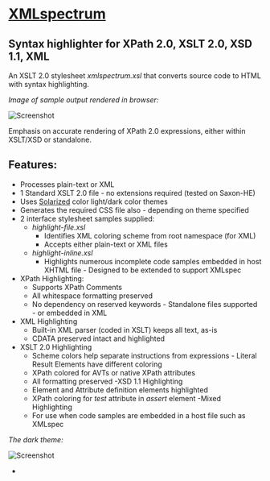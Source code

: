 [XMLspectrum](http://qutoric.com/xslt/xmlspectrum) ===========================Syntax highlighter for XPath 2.0, XSLT 2.0, XSD 1.1, XML----------------------------------------An XSLT 2.0 stylesheet *xmlspectrum.xsl* that converts source code to HTML with syntax highlighting.*Image of sample output rendered in browser:*![Screenshot](http://www.qutoric.com/xslt/xmlspectrum/images/xsl-light.png)Emphasis on accurate rendering of XPath 2.0 expressions, either within XSLT/XSD or standalone.Features:----------- Processes plain-text or XML- 1 Standard XSLT 2.0 file - no extensions required (tested on Saxon-HE)- Uses [Solarized](http://ethanschoonover.com/solarized) color light/dark color themes- Generates the required CSS file also - depending on theme specified- 2 interface stylesheet samples supplied:	- *highlight-file.xsl*		- Identifies XML coloring scheme from root namespace (for XML)		- Accepts either plain-text or XML files	- *highlight-inline.xsl*		- Highlights numerous incomplete code samples embedded in host XHTML file                      - Designed to be extended to support XMLspec- XPath Highlighting:	- Supports XPath Comments	- All whitespace formatting preserved	- No dependency on reserved keywords           - Standalone files supported - or embedded in XML- XML Highlighting	- Built-in XML parser (coded in XSLT) keeps all text, as-is	- CDATA preserved intact and highlighted- XSLT 2.0 Highlighting	- Scheme colors help separate instructions from expressions           - Literal Result Elements have different coloring	- XPath colored for AVTs or native XPath attributes	- All formatting preserved-XSD 1.1 Highlighting	- Element and Attribute definition elements highlighted	- XPath coloring for *test* attribute in *assert* element-Mixed Highlighting	- For use when code samples are embedded in a host file such as XMLspec*The dark theme:*![Screenshot](http://www.qutoric.com/xslt/xmlspectrum/images/xsd-dark.png)	- 